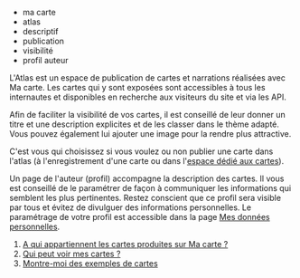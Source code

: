 - ma carte
- atlas
- descriptif
- publication
- visibilité
- profil auteur

L'Atlas est un espace de publication de cartes et narrations réalisées avec Ma carte. Les cartes qui y sont exposées sont accessibles à tous les internautes et disponibles en recherche aux visiteurs du site et via les API.

Afin de faciliter la visibilité de vos cartes, il est conseillé de leur donner un titre et une description explicites et de les classer dans le thème adapté. Vous pouvez également lui ajouter une image pour la rendre plus attractive.

C'est vous qui choisissez si vous voulez ou non publier une carte dans l'atlas (à l'enregistrement d'une carte ou dans l'[espace dédié aux cartes](https://macarte.ign.fr/mon-compte/#cartes)).

Un page de l'auteur (profil) accompagne la description des cartes. Il vous est conseillé de le paramétrer de façon à communiquer les informations qui semblent les plus pertinentes. Restez conscient que ce profil sera visible par tous et évitez de divulguer des informations personnelles.
Le paramétrage de votre profil est accessible dans la page [Mes données personnelles](https://macarte.ign.fr/mon-compte/).


1. [A qui appartiennent les cartes produites sur Ma carte ?](./A_qui_appartiennent_les_cartes_produites_sur_Ma_carte.md)
2. [Qui peut voir mes cartes ?](../equipe/Qui_peut_voir_mes_cartes.md)
2. [Montre-moi des exemples de cartes](./exemples.md)
